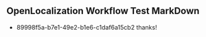 ## OpenLocalization Workflow Test MarkDown
* 89998f5a-b7e1-49e2-b1e6-c1daf6a15cb2 thanks!

<!--HONumber=Aug16_HO3-->


